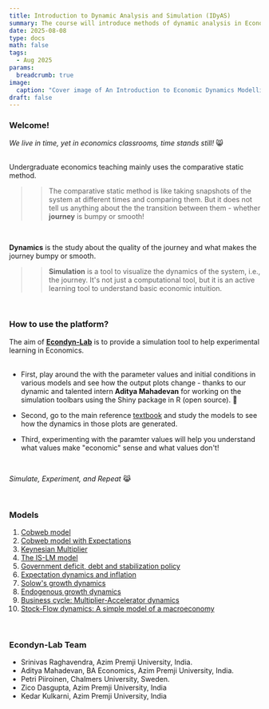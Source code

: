 ```yaml
---
title: Introduction to Dynamic Analysis and Simulation (IDyAS)
summary: The course will introduce methods of dynamic analysis in Economics using some of the basic models in both Microeconomics and Macroeconomics. You can get the feel for dynamics using the simulation platform created in the Econdyn Lab page [link]. The main reference [textbook](https://www.routledge.com/An-Introduction-to-Economic-Dynamics-Modelling-Analysis-and-Simulation/Raghavendra-Piiroinen/p/book/9780367341893?srsltid=AfmBOope-Gqo9JJP0K0daIguN1U2Ox5amZjuKVKVRzDjAiF5-Zh0tF22
date: 2025-08-08
type: docs
math: false
tags:
  - Aug 2025
params:
  breadcrumb: true
image:
  caption: "Cover image of An Introduction to Economic Dynamics Modelling Analysis and Simulation by Raghavendra and Piiroinen"
draft: false
---
```


### Welcome!

_We live in time, yet in economics classrooms, time stands still!_ 😸
<br>
<br>

Undergraduate economics teaching mainly uses the comparative static method.

> > The comparative static method is like taking snapshots of the system at different times and comparing them. But it does not tell us anything about the the transition between them - whether **journey** is bumpy or smooth!

<br>

**Dynamics** is the study about the quality of the journey and what makes the journey bumpy or smooth.

> > **Simulation** is a tool to visualize the dynamics of the system, i.e., the journey. It's not just a computational tool, but it is an active learning tool to understand basic economic intuition.

<br>

### How to use the platform?

The aim of [**Econdyn-Lab**](https://raghavsrinivas.shinyapps.io/Model_1/) is to provide a simulation tool to help experimental learning in Economics.
<br>
<br>

- First, play around the with the parameter values and initial conditions in various models and see how the output plots change - thanks to our dynamic and talented intern **Aditya Mahadevan** for working on the simulation toolbars using the Shiny package in R (open source). 🫡
  <br>

- Second, go to the main reference [textbook](https://www.routledge.com/An-Introduction-to-Economic-Dynamics-Modelling-Analysis-and-Simulation/Raghavendra-Piiroinen/p/book/9780367341893?srsltid=AfmBOope-Gqo9JJP0K0daIguN1U2Ox5amZjuKVKVRzDjAiF5-Zh0tF22) and study the models to see how the dynamics in those plots are generated.
  <br>

- Third, experimenting with the paramter values will help you understand what values make "economic" sense and what values don't!

<br>

_Simulate, Experiment, and Repeat_ 😹

<br>

### Models

1. [Cobweb model](https://raghavsrinivas.shinyapps.io/Model_1/)
2. [Cobweb model with Expectations](https://raghavsrinivas.shinyapps.io/Model_2/)
3. [Keynesian Multiplier](https://raghavsrinivas.shinyapps.io/Model_3/)
4. [The IS-LM model](https://raghavsrinivas.shinyapps.io/Model_4/)
5. [Government deficit, debt and stabilization policy](https://raghavsrinivas.shinyapps.io/Model_5/)
6. [Expectation dynamics and inflation](https://aditya04.shinyapps.io/Model_6/)
7. [Solow's growth dynamics](https://aditya04.shinyapps.io/Model_7/)
8. [Endogenous growth dynamics](https://adityam2004.shinyapps.io/Model_8/)
9. [Business cycle: Multiplier-Accelerator dynamics](https://aditya04.shinyapps.io/Model_9/)
10. [Stock-Flow dynamics: A simple model of a macroeconomy](https://aditya04.shinyapps.io/Model_10/)

<br>
 
### Econdyn-Lab Team

- Srinivas Raghavendra,
  Azim Premji University, India.
- Aditya Mahadevan, BA Economics, Azim Premji University, India.
- Petri Piiroinen,
  Chalmers University, Sweden.
- Zico Dasgupta, Azim Premji University, India
- Kedar Kulkarni, Azim Premji University, India
